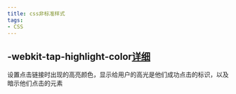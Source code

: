 ```yaml
---
title: css非标准样式
tags:
- CSS
---
```


## -webkit-tap-highlight-color[详细](https://developer.apple.com/library/archive/documentation/AppleApplications/Reference/SafariWebContent/AdjustingtheTextSize/AdjustingtheTextSize.html#//apple_ref/doc/uid/TP40006510-SW5)
设置点击链接时出现的高亮颜色，显示给用户的高光是他们成功点击的标识，以及暗示他们点击的元素
